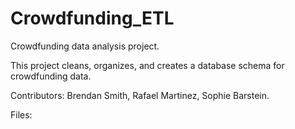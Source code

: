 # Crowdfunding_ETL
Crowdfunding data analysis project.

This project cleans, organizes, and creates a database schema for crowdfunding data.

Contributors: Brendan Smith, Rafael Martinez, Sophie Barstein. 

Files: 
